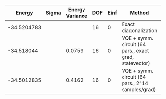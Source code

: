 | Energy      | Sigma | Energy Variance | DOF | Einf | Method                                                  | Reference |
|-------------|-------|-----------------|-----|------|---------------------------------------------------------|-----------|
| -34.5204783 |       |                 | 16  | 0    | Exact diagonalization                                   | [code](https://github.com/varbench/methods/blob/main/scripts/J1J2/square_16_P_0.65/ed_netket.sh) |
| -34.518044  |       | 0.0759          | 16  | 0    | VQE + symm. circuit (64 pars., exact grad, statevector) | TODO: ask Nikita |
| -34.5012835 |       | 0.4162          | 16  | 0    | VQE + symm. circuit (64 pars., 2^14 samples/grad)       | TODO: ask Nikita |
